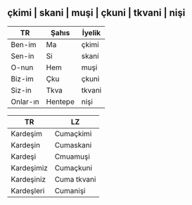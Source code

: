 çkimi | skani | muşi | çkuni | tkvani | nişi
-

| TR | Şahıs | İyelik |
| --- | --- | --- |
| Ben-im | Ma | çkimi |
| Sen-in | Si | skani |
| O-nun | Hem | muşi |
| Biz-im | Çku | çkuni |
| Siz-in | Tkva | tkvani |
| Onlar-ın | Hentepe | nişi |


| TR | LZ |
| --- | --- |
| Kardeşim | Cumaçkimi |
| Kardeşin | Cumaskani |
| Kardeşi | Cmuamuşi |
| Kardeşimiz | Cumaçkuni |
| Kardeşiniz | Cuma tkvani |
| Kardeşleri | Cumanişi |
